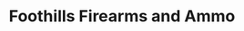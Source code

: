 ---
title: "Foothills Firearms and Ammo"
url: /yadkinville/foothills-firearms-and-ammo/
shop: weapons
---